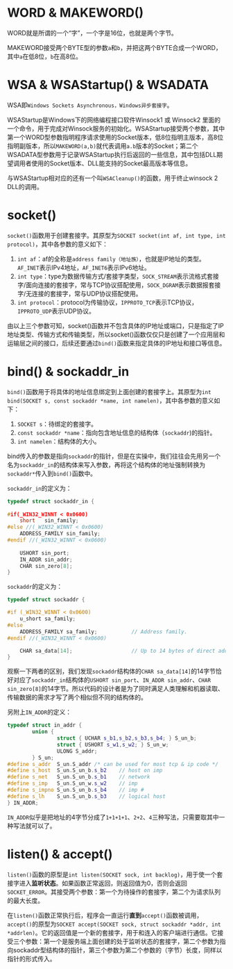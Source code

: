 # WORD & MAKEWORD()

WORD就是所谓的一个“字”，一个字是16位，也就是两个字节。

MAKEWORD接受两个BYTE型的参数`a`和`b`，并把这两个BYTE合成一个WORD，其中`a`在低8位，`b`在高8位。

# WSA & WSAStartup() & WSADATA

WSA即`Windows Sockets Asynchronous，Windows异步套接字`。

WSAStartup是Windows下的网络编程接口软件Winsock1 或 Winsock2 里面的一个命令，用于完成对Winsock服务的初始化。WSAStartup接受两个参数，其中第一个WORD型参数指明程序请求使用的Socket版本，低8位指明主版本，高8位指明副版本，所以`MAKEWORD(a,b)`就代表调用`a.b`版本的Socket；第二个WSADATA型参数用于记录WSAStartup执行后返回的一些信息，其中包括DLL期望调用者使用的Socket版本、DLL能支持的Socket最高版本等信息。

与WSAStartup相对应的还有一个叫`WSACleanup()`的函数，用于终止winsock 2 DLL的调用。

# socket()

`socket()`函数用于创建套接字。其原型为`SOCKET socket(int af, int type, int protocol)`，其中各参数的意义如下：

1. `int af`：af的全称是`address family（地址族）`，也就是IP地址的类型。`AF_INET`表示IPv4地址，`AF_INET6`表示IPv6地址。
2. `int type`：type为数据传输方式/套接字类型，`SOCK_STREAM`表示流格式套接字/面向连接的套接字，常与TCP协议搭配使用，`SOCK_DGRAM`表示数据报套接字/无连接的套接字，常与UDP协议搭配使用。
3. `int protocol`：protocol为传输协议，`IPPROTO_TCP`表示TCP协议，`IPPROTO_UDP`表示UDP协议。

由以上三个参数可知，socket()函数并不包含具体的IP地址或端口，只是指定了IP地址类型、传输方式和传输类型，所以socket()函数仅仅只是创建了一个应用层和运输层之间的接口，后续还要通过`bind()`函数来指定具体的IP地址和接口等信息。

# bind() & sockaddr_in

`bind()`函数用于将具体的地址信息绑定到上面创建的套接字上。其原型为`int bind(SOCKET s, const sockaddr *name, int namelen)`，其中各参数的意义如下：

1. `SOCKET s`：待绑定的套接字。
2. `const sockaddr *name`：指向包含地址信息的结构体（`sockaddr`)的指针。
3. `int namelen`：结构体的大小。

bind传入的参数是指向`sockaddr`的指针，但是在实操中，我们往往会先用另一个名为`sockaddr_in`的结构体来写入参数，再将这个结构体的地址强制转换为`sockaddr*`传入到`bind()`函数中。

`sockaddr_in`的定义为：

```cpp
typedef struct sockaddr_in {
    
#if(_WIN32_WINNT < 0x0600)
    short   sin_family;
#else //(_WIN32_WINNT < 0x0600)
    ADDRESS_FAMILY sin_family;
#endif //(_WIN32_WINNT < 0x0600)
    
    USHORT sin_port;
    IN_ADDR sin_addr;
    CHAR sin_zero[8];
}
```

`sockaddr`的定义为：

```cpp
typedef struct sockaddr {

#if (_WIN32_WINNT < 0x0600)
    u_short sa_family;
#else
    ADDRESS_FAMILY sa_family;           // Address family.
#endif //(_WIN32_WINNT < 0x0600)

    CHAR sa_data[14];                   // Up to 14 bytes of direct address.
}
```

观察一下两者的区别，我们发现`sockaddr`结构体的`CHAR sa_data[14]`的14字节恰好对应了`sockaddr_in`结构体的`USHORT sin_port`、`IN_ADDR sin_addr`、`CHAR sin_zero[8]`的14字节。所以代码的设计者是为了同时满足人类理解和机器读取、传输数据的需求才写了两个相似但不同的结构体的。

另附上`IN_ADDR`的定义：

```cpp
typedef struct in_addr {
        union {
                struct { UCHAR s_b1,s_b2,s_b3,s_b4; } S_un_b;
                struct { USHORT s_w1,s_w2; } S_un_w;
                ULONG S_addr;
        } S_un;
#define s_addr  S_un.S_addr /* can be used for most tcp & ip code */
#define s_host  S_un.S_un_b.s_b2    // host on imp
#define s_net   S_un.S_un_b.s_b1    // network
#define s_imp   S_un.S_un_w.s_w2    // imp
#define s_impno S_un.S_un_b.s_b4    // imp #
#define s_lh    S_un.S_un_b.s_b3    // logical host
} IN_ADDR;
```

`IN_ADDR`似乎是把地址的4字节分成了`1+1+1+1`、`2+2`、`4`三种写法，只需要取其中一种写法就可以了。

# listen() & accept()

`listen()`函数的原型是`int listen(SOCKET sock, int backlog)`，用于使一个套接字进入**监听状态**。如果函数正常返回，则返回值为0，否则会返回`SOCKET_ERROR`。其接受两个参数：第一个为待操作的套接字，第二个为请求队列的最大长度。

在`listen()`函数正常执行后，程序会一直运行**直到**`accept()`函数被调用，`accept()`的原型为`SOCKET accept(SOCKET sock, struct sockaddr *addr, int *addrlen)`。它的返回值是一个新的套接字，用于和连入的客户端进行通信。它接受三个参数：第一个是服务端上面创建的处于监听状态的套接字，第二个参数为指向sockaddr型结构体的指针，第三个参数为第二个参数的（字节）长度，同样以指针的形式传入。



